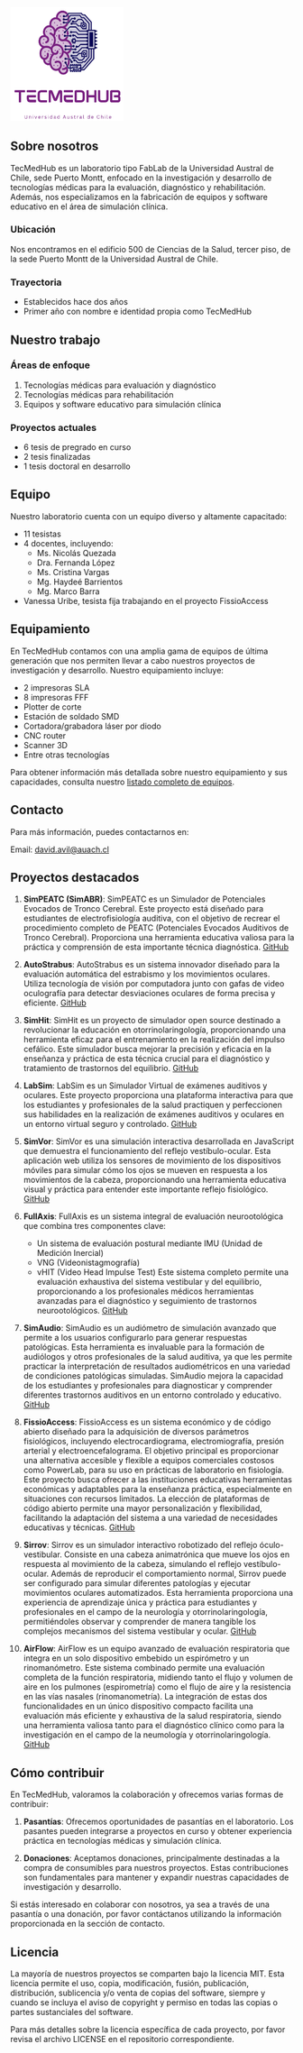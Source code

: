 <img src="logo.png" alt="TecMedHub Logo" width="200"/></center>



## Sobre nosotros

TecMedHub es un laboratorio tipo FabLab de la Universidad Austral de Chile, sede Puerto Montt, enfocado en la investigación y desarrollo de tecnologías médicas para la evaluación, diagnóstico y rehabilitación. Además, nos especializamos en la fabricación de equipos y software educativo en el área de simulación clínica.

### Ubicación

Nos encontramos en el edificio 500 de Ciencias de la Salud, tercer piso, de la sede Puerto Montt de la Universidad Austral de Chile.

### Trayectoria

- Establecidos hace dos años
- Primer año con nombre e identidad propia como TecMedHub

## Nuestro trabajo

### Áreas de enfoque

1. Tecnologías médicas para evaluación y diagnóstico
2. Tecnologías médicas para rehabilitación
3. Equipos y software educativo para simulación clínica

### Proyectos actuales

- 6 tesis de pregrado en curso
- 2 tesis finalizadas
- 1 tesis doctoral en desarrollo

## Equipo

Nuestro laboratorio cuenta con un equipo diverso y altamente capacitado:

- 11 tesistas
- 4 docentes, incluyendo:
  - Ms. Nicolás Quezada
  - Dra. Fernanda López
  - Ms. Cristina Vargas
  - Mg. Haydeé Barrientos
  - Mg. Marco Barra
- Vanessa Uribe, tesista fija trabajando en el proyecto FissioAccess

## Equipamiento

En TecMedHub contamos con una amplia gama de equipos de última generación que nos permiten llevar a cabo nuestros proyectos de investigación y desarrollo. Nuestro equipamiento incluye:

- 2 impresoras SLA
- 8 impresoras FFF
- Plotter de corte
- Estación de soldado SMD
- Cortadora/grabadora láser por diodo
- CNC router
- Scanner 3D
- Entre otras tecnologías

Para obtener información más detallada sobre nuestro equipamiento y sus capacidades, consulta nuestro [listado completo de equipos](equipment.md).

## Contacto

Para más información, puedes contactarnos en:

Email: david.avil@auach.cl

## Proyectos destacados

1. **SimPEATC (SimABR)**: SimPEATC es un Simulador de Potenciales Evocados de Tronco Cerebral. Este proyecto está diseñado para estudiantes de electrofisiología auditiva, con el objetivo de recrear el procedimiento completo de PEATC (Potenciales Evocados Auditivos de Tronco Cerebral). Proporciona una herramienta educativa valiosa para la práctica y comprensión de esta importante técnica diagnóstica.
   [GitHub](https://github.com/TecMedHub/SimPEATC)

2. **AutoStrabus**: AutoStrabus es un sistema innovador diseñado para la evaluación automática del estrabismo y los movimientos oculares. Utiliza tecnología de visión por computadora junto con gafas de video oculografía para detectar desviaciones oculares de forma precisa y eficiente.
   [GitHub](https://github.com/TecMedHub/AutoStrabus)

3. **SimHit**: SimHit es un proyecto de simulador open source destinado a revolucionar la educación en otorrinolaringología, proporcionando una herramienta eficaz para el entrenamiento en la realización del impulso cefálico. Este simulador busca mejorar la precisión y eficacia en la enseñanza y práctica de esta técnica crucial para el diagnóstico y tratamiento de trastornos del equilibrio.
   [GitHub](https://github.com/TecMedHub/SimHit)

4. **LabSim**: LabSim es un Simulador Virtual de exámenes auditivos y oculares. Este proyecto proporciona una plataforma interactiva para que los estudiantes y profesionales de la salud practiquen y perfeccionen sus habilidades en la realización de exámenes auditivos y oculares en un entorno virtual seguro y controlado.
   [GitHub](https://github.com/TecMedHub/LabSim)

5. **SimVor**: SimVor es una simulación interactiva desarrollada en JavaScript que demuestra el funcionamiento del reflejo vestíbulo-ocular. Esta aplicación web utiliza los sensores de movimiento de los dispositivos móviles para simular cómo los ojos se mueven en respuesta a los movimientos de la cabeza, proporcionando una herramienta educativa visual y práctica para entender este importante reflejo fisiológico.
   [GitHub](https://github.com/TecMedHub/SimVor)

6. **FullAxis**: FullAxis es un sistema integral de evaluación neurootológica que combina tres componentes clave:
   - Un sistema de evaluación postural mediante IMU (Unidad de Medición Inercial)
   - VNG (Videonistagmografía)
   - vHIT (Video Head Impulse Test)
   Este sistema completo permite una evaluación exhaustiva del sistema vestibular y del equilibrio, proporcionando a los profesionales médicos herramientas avanzadas para el diagnóstico y seguimiento de trastornos neurootológicos.
   [GitHub](https://github.com/TecMedHub/FullAxis)

7. **SimAudio**: SimAudio es un audiómetro de simulación avanzado que permite a los usuarios configurarlo para generar respuestas patológicas. Esta herramienta es invaluable para la formación de audiólogos y otros profesionales de la salud auditiva, ya que les permite practicar la interpretación de resultados audiométricos en una variedad de condiciones patológicas simuladas. SimAudio mejora la capacidad de los estudiantes y profesionales para diagnosticar y comprender diferentes trastornos auditivos en un entorno controlado y educativo.
   [GitHub](https://github.com/TecMedHub/SimAudio)

8. **FissioAccess**: FissioAccess es un sistema económico y de código abierto diseñado para la adquisición de diversos parámetros fisiológicos, incluyendo electrocardiograma, electromiografía, presión arterial y electroencefalograma. El objetivo principal es proporcionar una alternativa accesible y flexible a equipos comerciales costosos como PowerLab, para su uso en prácticas de laboratorio en fisiología. Este proyecto busca ofrecer a las instituciones educativas herramientas económicas y adaptables para la enseñanza práctica, especialmente en situaciones con recursos limitados. La elección de plataformas de código abierto permite una mayor personalización y flexibilidad, facilitando la adaptación del sistema a una variedad de necesidades educativas y técnicas.
   [GitHub](https://github.com/TecMedHub/FissioAccess)

9. **Sirrov**: Sirrov es un simulador interactivo robotizado del reflejo óculo-vestibular. Consiste en una cabeza animatrónica que mueve los ojos en respuesta al movimiento de la cabeza, simulando el reflejo vestíbulo-ocular. Además de reproducir el comportamiento normal, Sirrov puede ser configurado para simular diferentes patologías y ejecutar movimientos oculares automatizados. Esta herramienta proporciona una experiencia de aprendizaje única y práctica para estudiantes y profesionales en el campo de la neurología y otorrinolaringología, permitiéndoles observar y comprender de manera tangible los complejos mecanismos del sistema vestibular y ocular.
   [GitHub](https://github.com/TecMedHub/Sirrov)

10. **AirFlow**: AirFlow es un equipo avanzado de evaluación respiratoria que integra en un solo dispositivo embebido un espirómetro y un rinomanómetro. Este sistema combinado permite una evaluación completa de la función respiratoria, midiendo tanto el flujo y volumen de aire en los pulmones (espirometría) como el flujo de aire y la resistencia en las vías nasales (rinomanometría). La integración de estas dos funcionalidades en un único dispositivo compacto facilita una evaluación más eficiente y exhaustiva de la salud respiratoria, siendo una herramienta valiosa tanto para el diagnóstico clínico como para la investigación en el campo de la neumología y otorrinolaringología.
    [GitHub](https://github.com/TecMedHub/AirFlow)

## Cómo contribuir

En TecMedHub, valoramos la colaboración y ofrecemos varias formas de contribuir:

1. **Pasantías**: Ofrecemos oportunidades de pasantías en el laboratorio. Los pasantes pueden integrarse a proyectos en curso y obtener experiencia práctica en tecnologías médicas y simulación clínica.

2. **Donaciones**: Aceptamos donaciones, principalmente destinadas a la compra de consumibles para nuestros proyectos. Estas contribuciones son fundamentales para mantener y expandir nuestras capacidades de investigación y desarrollo.

Si estás interesado en colaborar con nosotros, ya sea a través de una pasantía o una donación, por favor contáctanos utilizando la información proporcionada en la sección de contacto.

## Licencia

La mayoría de nuestros proyectos se comparten bajo la licencia MIT. Esta licencia permite el uso, copia, modificación, fusión, publicación, distribución, sublicencia y/o venta de copias del software, siempre y cuando se incluya el aviso de copyright y permiso en todas las copias o partes sustanciales del software.

Para más detalles sobre la licencia específica de cada proyecto, por favor revisa el archivo LICENSE en el repositorio correspondiente.

